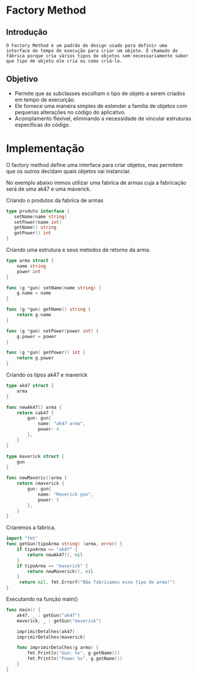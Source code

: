 # Factory Method

## Introdução
```O Factory Method é um padrão de design usado para definir uma interface de tempo de execução para criar um objeto. É chamado de fábrica porque cria vários tipos de objetos sem necessariamente saber que tipo de objeto ele cria ou como criá-lo.```

## Objetivo
 - Permite que as subclasses escolham o tipo de objeto a serem criados em tempo de execurção.
 - Ele fornece uma maneira simples de estender a familia de objetos com pequenas alterações no código do aplicativo.
 - Acomplamento flexível, eliminando a necessidade de vincular estruturas especificas do código.

 # Implementação

 O factory method define uma interface para criar objetos, mas permitem que os outros decidam quais objetos vai instanciar.

 No exemplo abaixo iremos utilizar uma fabrica de armas cuja a fabricação será de uma ak47 e uma maverick.
 

Criando o produtos da fabrica de armas

 ```go
type produto interface {
    setName(name string)
    setPower(name int)
    getName() string
    getPower() int
}
 ```

Criando uma estrutura e seus métodos de retorno da arma.

```go
type arma struct {
    name string
    power int
}

func (g *gun) setName(name string) {
    g.name = name
}

func (g *gun) getName() string {
    return g.name
}

func (g *gun) setPower(power int) {
    g.power = power
}

func (g *gun) getPower() int {
    return g.power
}
 ```

Criando os tipos ak47 e maverick
```go
type ak47 struct {
    arma
}

func newAk47() arma {
    return &ak47 {
        gun: gun{
            name: "ak47 arma",
            power: 4
        },
    }
}

type maverick struct {
    gun
}

func newMaveric()arma {
    return &maverick {
        gun: gun{
            name: "Maverick gun",
            power: 5
        },
    }
}
```

Criaremos a fabrica.

```go
import "fmt"
func getGun(tipoArma string) (arma, error) {
    if tipoArma == "ak47" {
        return newAk47(), nil
    }
    if tipoArma == "maverick" {
        return newMaverick(), nil
    }
     return nil, fmt.Errorf("Não fabricamos esse tipo de arma!")
}
```

Executando na função main()
```go
func main() {   
    ak47, _ : getGun("ak47")
    maverick, _ : getGun("maverick")

    imprimirDetalhes(ak47)
    imprimirDetalhes(maverick)

    func imprimirDetalhes(g arma) {
        fmt.Println("Gun: %v", g.getName())
        fmt.Println("Power %v", g.getName())
    }
}
```




